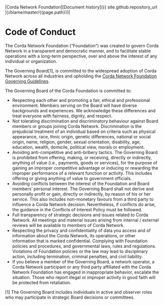|Corda Network Foundation|[Document history]({{ site.github.repository_url }}/blame/master/{{page.path}})|

Code of Conduct
===============

The Corda Network Foundation (“Foundation”) was created to govern Corda Network in a transparent and democratic manner, 
and to facilitate stable operations with a long-term perspective, over and above the interest of any individual or 
organization. 

The Governing Board[1], is committed to the widespread adoption of Corda Network across all industries and upholding 
the [Corda Network Foundation Governing Guidelines](../governance/governance-guidelines.md).  

The Governing Board of the Corda Foundation is committed to:

* Respecting each other and promoting a fair, ethical and professional environment. Members serving on the Board will 
have diverse backgrounds and experiences. We acknowledge these differences and treat everyone with fairness, dignity, 
and respect.
* Not tolerating discrimination and discriminatory behaviour against Board members or groups joining Corda Network. 
Discrimination is the prejudicial treatment of an individual based on criteria such as physical appearance, race, 
thnic origin, genetic differences, national or social origin, name, religion, gender, sexual orientation, disability, 
age, education, wealth, domicile, political view, morals or employment. 
* Avoiding anti-competitive and anti-bribery tactics. The Governing Board is prohibited from offering, making, or 
receiving, directly or indirectly, anything of value (i.e., payments, goods or services), for the purpose of gaining an 
improper competitive advantage or inducing or rewarding the improper performance of a relevant function or activity. 
This includes offering or giving anything of value to government officials.
* Avoiding conflicts between the interest of the Foundation and Board members’ personal interest. The Governing Board 
shall not derive and personally profit or gain, directly or indirectly, by reason of his or her service. This also 
includes non-monetary favours from a third party to influence a Corda Network decision. Nevertheless, if conflicts do 
arise, the guidance in the Conflicts of Interest Policy must be followed.
* Full transparency of strategic decisions and issues related to Corda Network. All meetings and material issues 
arising from internal / external reviews will be available to members of Corda Network.
* Respecting the privacy and confidentiality of data you access and of information about the Corda Network, its 
operations, or other information that is marked confidential.
Complying with Foundation policies and procedures, and governmental laws, rules and regulations. Violations of 
Foundation policies or the law may lead to disciplinary action, including termination, criminal penalties, and civil 
liability.
* If you believe a member of the Governing Board, a network operator, a Corda Network participant or any third party 
affiliated with the Corda Network Foundation has engaged in inappropriate behavior, escalate the situation. Those who 
report illegal or improper activity in good faith will be protected from retaliation.

[1] The Governing Board includes individuals in active and observer roles who may participate in strategic Board 
decisions or committees.
